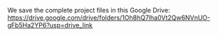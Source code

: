 We save the complete project files in this Google Drive: https://drive.google.com/drive/folders/1Oh8hQ7lha0Vt2Qw6NVnUO-gFb5Ha2YP6?usp=drive_link

